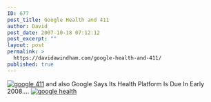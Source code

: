 ```yaml
---
ID: 677
post_title: Google Health and 411
author: David
post_date: 2007-10-18 07:12:12
post_excerpt: ""
layout: post
permalink: >
  https://davidawindham.com/google-health-and-411/
published: true
---
```

<a href="http://www.google.com/goog411/"><img src="http://www.davidwindham.org/images/411.png" alt="google 411" /></a>
and also Google Says Its Health Platform Is Due In Early 2008....
<a href="http://www.informationweek.com/news/showArticle.jhtml?articleID=202404027"><img src="http://www.davidwindham.org/images/health.png" alt="google health" /></a>
